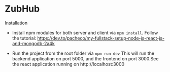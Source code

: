ZubHub
===

Installation
* Install npm modules for both server and client via `npm install`. Follow the tutorial: https://dev.to/pacheco/my-fullstack-setup-node-js-react-js-and-mongodb-2a4k

* Run the project from the root folder via `npm run dev`
This will run the backend application on port 5000, and the frontend on port 3000.See the react application running on http://localhost:3000
